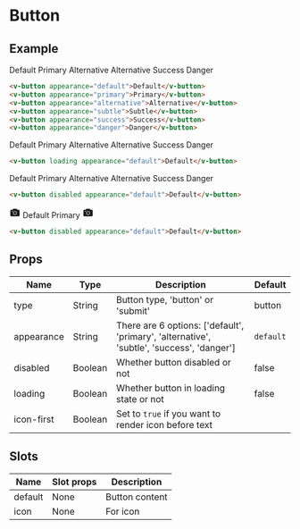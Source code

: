 # Button <badge text="development" type="warn" />

## Example

<div class="p-3 border rounded-2 my-3">
  <v-button appearance="default">Default</v-button>
  <v-button appearance="primary">Primary</v-button>
  <v-button appearance="alternative">Alternative</v-button>
  <v-button appearance="subtle">Alternative</v-button>
  <v-button appearance="success">Success</v-button>
  <v-button appearance="danger">Danger</v-button>
</div>

``` html
<v-button appearance="default">Default</v-button>
<v-button appearance="primary">Primary</v-button>
<v-button appearance="alternative">Alternative</v-button>
<v-button appearance="subtle">Subtle</v-button>
<v-button appearance="success">Success</v-button>
<v-button appearance="danger">Danger</v-button>
```

<div class="p-3 border rounded-2 my-3">
  <v-button loading appearance="default">Default</v-button>
  <v-button loading appearance="primary">Primary</v-button>
  <v-button loading appearance="alternative">Alternative</v-button>
  <v-button loading appearance="subtle">Alternative</v-button>
  <v-button loading appearance="success">Success</v-button>
  <v-button loading appearance="danger">Danger</v-button>
</div>

``` html
<v-button loading appearance="default">Default</v-button>
```

<div class="p-3 border rounded-2 my-3">
  <v-button disabled appearance="default">Default</v-button>
  <v-button disabled appearance="primary">Primary</v-button>
  <v-button disabled appearance="alternative">Alternative</v-button>
  <v-button disabled appearance="subtle">Alternative</v-button>
  <v-button disabled appearance="success">Success</v-button>
  <v-button disabled appearance="danger">Danger</v-button>
</div>

``` html
<v-button disabled appearance="default">Default</v-button>
```

<div class="p-3 border rounded-2 my-3">
  <v-button icon-first appearance="default">
    <svg slot="icon" viewBox="0 0 24 24" width="20" height="20"><g fill="currentColor" fill-rule="nonzero"><path d="M7.723 4.552A1 1 0 0 1 8.617 4h6.764a1 1 0 0 1 .895.554L16.997 6H20a2 2 0 0 1 2 2v10a2 2 0 0 1-2 2H4a2 2 0 0 1-2-2V8a2 2 0 0 1 2-2h2.997l.726-1.448zM12 17a4 4 0 1 0 0-8 4 4 0 0 0 0 8zM6 8a1 1 0 1 0 0 2 1 1 0 0 0 0-2z"></path><path d="M12 16a3 3 0 1 1 0-6 3 3 0 0 1 0 6z"></path></g>
    </svg>
    Default
  </v-button>
  <v-button appearance="primary">
    Primary
    <svg slot="icon" viewBox="0 0 24 24" width="20" height="20"><g fill="currentColor" fill-rule="nonzero"><path d="M7.723 4.552A1 1 0 0 1 8.617 4h6.764a1 1 0 0 1 .895.554L16.997 6H20a2 2 0 0 1 2 2v10a2 2 0 0 1-2 2H4a2 2 0 0 1-2-2V8a2 2 0 0 1 2-2h2.997l.726-1.448zM12 17a4 4 0 1 0 0-8 4 4 0 0 0 0 8zM6 8a1 1 0 1 0 0 2 1 1 0 0 0 0-2z"></path><path d="M12 16a3 3 0 1 1 0-6 3 3 0 0 1 0 6z"></path></g>
        </svg>
  </v-button>
</div>

``` html
<v-button disabled appearance="default">Default</v-button>
```

## Props
Name       | Type     | Description | Default
---------- | -------- | ----------- | -----
type       | String   | Button type, 'button' or 'submit' | button
appearance | String   | There are 6 options: ['default', 'primary', 'alternative', 'subtle', 'success', 'danger'] | <code>default</code>
disabled   | Boolean  | Whether button disabled or not | false
loading    | Boolean  | Whether button in loading state or not | false
icon-first | Boolean  | Set to `true` if you want to render icon before text

## Slots
Name     | Slot props       | Description
-------- | -----------      | -----
default  | None             | Button content
icon     | None             | For icon
